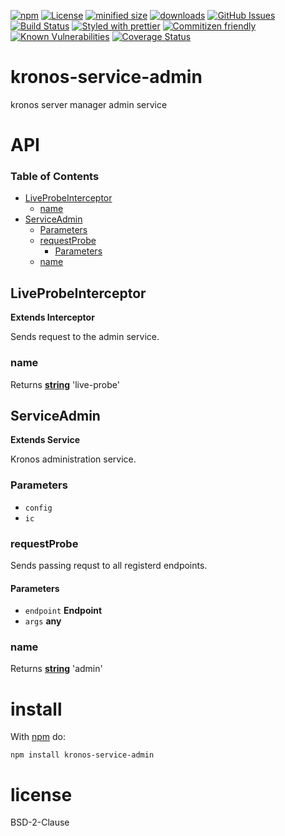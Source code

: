 [![npm](https://img.shields.io/npm/v/@kronos-integration/service-admin.svg)](https://www.npmjs.com/package/@kronos-integration/service-admin)
[![License](https://img.shields.io/badge/License-BSD%203--Clause-blue.svg)](https://opensource.org/licenses/BSD-3-Clause)
[![minified size](https://badgen.net/bundlephobia/min/@kronos-integration/service-admin)](https://bundlephobia.com/result?p=@kronos-integration/service-admin)
[![downloads](http://img.shields.io/npm/dm/@kronos-integration/service-admin.svg?style=flat-square)](https://npmjs.org/package/@kronos-integration/service-admin)
[![GitHub Issues](https://img.shields.io/github/issues/Kronos-Integration/service-admin.svg?style=flat-square)](https://github.com/Kronos-Integration/service-admin/issues)
[![Build Status](https://img.shields.io/endpoint.svg?url=https%3A%2F%2Factions-badge.atrox.dev%2FKronos-Integration%2Fservice-admin%2Fbadge&style=flat)](https://actions-badge.atrox.dev/Kronos-Integration/service-admin/goto)
[![Styled with prettier](https://img.shields.io/badge/styled_with-prettier-ff69b4.svg)](https://github.com/prettier/prettier)
[![Commitizen friendly](https://img.shields.io/badge/commitizen-friendly-brightgreen.svg)](http://commitizen.github.io/cz-cli/)
[![Known Vulnerabilities](https://snyk.io/test/github/Kronos-Integration/service-admin/badge.svg)](https://snyk.io/test/github/Kronos-Integration/service-admin)
[![Coverage Status](https://coveralls.io/repos/Kronos-Integration/service-admin/badge.svg)](https://coveralls.io/github/Kronos-Integration/service-admin)

# kronos-service-admin

kronos server manager admin service

# API

<!-- Generated by documentation.js. Update this documentation by updating the source code. -->

### Table of Contents

*   [LiveProbeInterceptor](#liveprobeinterceptor)
    *   [name](#name)
*   [ServiceAdmin](#serviceadmin)
    *   [Parameters](#parameters)
    *   [requestProbe](#requestprobe)
        *   [Parameters](#parameters-1)
    *   [name](#name-1)

## LiveProbeInterceptor

**Extends Interceptor**

Sends request to the admin service.

### name

Returns **[string](https://developer.mozilla.org/docs/Web/JavaScript/Reference/Global_Objects/String)** 'live-probe'

## ServiceAdmin

**Extends Service**

Kronos administration service.

### Parameters

*   `config`  
*   `ic`  

### requestProbe

Sends passing requst to all registerd endpoints.

#### Parameters

*   `endpoint` **Endpoint** 
*   `args` **any** 

### name

Returns **[string](https://developer.mozilla.org/docs/Web/JavaScript/Reference/Global_Objects/String)** 'admin'

# install

With [npm](http://npmjs.org) do:

```shell
npm install kronos-service-admin
```

# license

BSD-2-Clause
